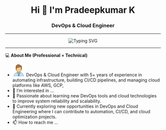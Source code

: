 <h1 align="center">Hi 👋 I'm Pradeepkumar K</h1>
<h3 align="center">DevOps & Cloud Engineer</h3>

---

<p align="center">
  <img src="https://readme-typing-svg.demolab.com?font=Fira+Code&weight=500&size=24&pause=1000&color=000080&center=true&vCenter=true&width=800&lines=DevOps+Engineer;Terraform+%7C+GCP+AWS+%7C+Jenkins+%7C+Kubernetes;Linux+Automation+%7C+Ansible+%7C+GitHub" alt="Typing SVG" />
</p>

---
💻 **About Me (Professional + Technical)**
- <img src="./icons/engineer.png" width="40" alt="eng" /> DevOps & Cloud Engineer with 5+ years of experience in automating infrastructure, building CI/CD pipelines, and managing cloud platforms like AWS, GCP,
- 👀 I’m interested in ...
- 🧠 Passionate about learning new DevOps tools and cloud technologies to improve system reliability and scalability.
- 💼 Currently exploring new opportunities in DevOps and Cloud Engineering where I can contribute to automation, CI/CD, and cloud optimization projects.
- 📫 How to reach me ...

<!---
Pradeepkk/Pradeepkk is a ✨ special ✨ repository because its `README.md` (this file) appears on your GitHub profile.
You can click the Preview link to take a look at your changes.
--->
